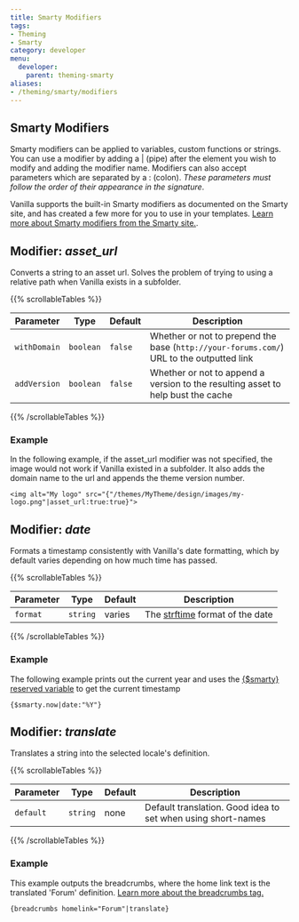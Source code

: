```yaml
---
title: Smarty Modifiers
tags:
- Theming
- Smarty
category: developer
menu:
  developer:
    parent: theming-smarty
aliases:
- /theming/smarty/modifiers
---
```


## Smarty Modifiers

Smarty modifiers can be applied to variables, custom functions or strings. You can use a modifier by adding a | (pipe) after the element you wish to modify and adding the modifier name. Modifiers can also accept parameters which are separated by a : (colon). *These parameters must follow the order of their appearance in the signature*.

Vanilla supports the built-in Smarty modifiers as documented on the Smarty site, and has created a few more for you to use in your templates. [Learn more about Smarty modifiers from the Smarty site.](http://www.smarty.net/docsv2/en/language.modifiers.tpl).

## Modifier: *asset_url*

Converts a string to an asset url. Solves the problem of trying to using a relative path when Vanilla exists in a subfolder.


{{% scrollableTables %}}

Parameter       | Type      | Default   | Description
---             | ---       | ---       | ---
`withDomain`    | `boolean` | `false`   | Whether or not to prepend the base (`http://your-forums.com/`) URL to the outputted link
`addVersion`    | `boolean`  | `false`  | Whether or not to append a version to the resulting asset to help bust the cache

{{% /scrollableTables %}}

### Example

In the following example, if the asset_url modifier was not specified, the image would not work if Vanilla existed in a subfolder. It also adds the domain name to the url and appends the theme version number.

```
<img alt="My logo" src="{"/themes/MyTheme/design/images/my-logo.png"|asset_url:true:true}">
```

## Modifier: *date*

Formats a timestamp consistently with Vanilla's date formatting, which by default varies depending on how much time has passed.

{{% scrollableTables %}}

Parameter   | Type      | Default   | Description
---         | ---       | ---       | ---
`format`    | `string`  | varies    | The  [strftime](http://php.net/manual/en/function.strftime.php) format of the date

{{% /scrollableTables %}}

### Example

The following example prints out the current year and uses the [{$smarty} reserved variable](http://www.smarty.net/docsv2/en/language.variables.smarty.tpl) to get the current timestamp

```
{$smarty.now|date:"%Y"}
```

## Modifier: *translate*

Translates a string into the selected locale's definition.

{{% scrollableTables %}}

Parameter   | Type      | Default   | Description
---         | ---       | ---       | ---
`default`   | `string`  | none      | Default translation. Good idea to set when using short-names

{{% /scrollableTables %}}

### Example

This example outputs the breadcrumbs, where the home link text is the translated 'Forum' definition. [Learn more about the breadcrumbs tag.](/functions/breadcrumbs.html.md)

```
{breadcrumbs homelink="Forum"|translate}
```